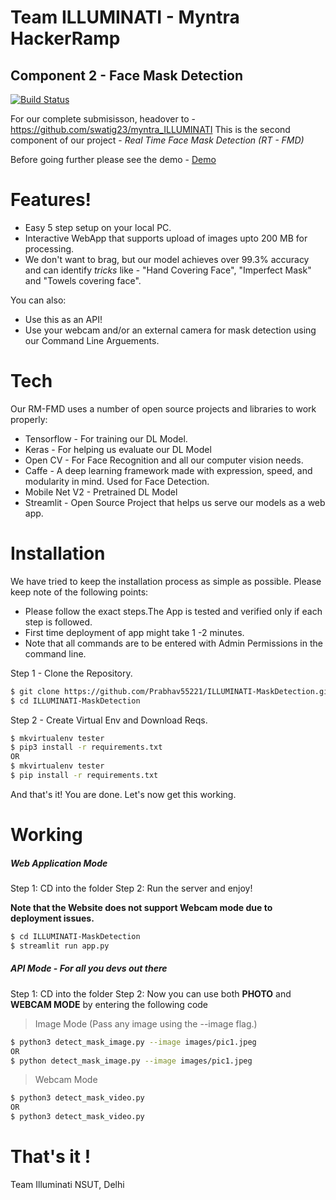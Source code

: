 # Team ILLUMINATI - Myntra HackerRamp
## Component 2 - Face Mask Detection
[![Build Status](https://travis-ci.org/joemccann/dillinger.svg?branch=master)](https://travis-ci.org/joemccann/dillinger)

For our complete submisisson, headover to - https://github.com/swatig23/myntra_ILLUMINATI
This is the second component of our project - *Real Time Face Mask Detection (RT - FMD)*

Before going further please see the demo - [Demo](https://photos.app.goo.gl/J9uwLA15gid47kNk8)
# Features!

  - Easy 5 step setup on your local PC.
  - Interactive WebApp that supports upload of images upto 200 MB for processing.
  - We don't want to brag, but our model achieves over 99.3% accuracy and can identify *tricks* like - "Hand Covering Face", "Imperfect Mask" and "Towels covering
  face".

You can also:
  - Use this as an API!
  - Use your webcam and/or an external camera for mask detection using our Command Line Arguements.


# Tech

Our RM-FMD uses a number of open source projects and libraries to work properly:

* Tensorflow - For training our DL Model.
* Keras - For helping us evaluate our DL Model
* Open CV - For Face Recognition and all our computer vision needs.
* Caffe - A deep learning framework made with expression, speed, and modularity in mind. Used for Face Detection.
* Mobile Net V2 - Pretrained DL Model
* Streamlit - Open Source Project that helps us serve our models as a web app.

# Installation

We have tried to keep the installation process as simple as possible. Please keep note of the following points:

* Please follow the exact steps.The App is tested and verified only if each step is followed.
* First time deployment of app might take 1 -2 minutes.
* Note that all commands are to be entered with Admin Permissions in the command line.

Step 1 - Clone the Repository.
```sh
$ git clone https://github.com/Prabhav55221/ILLUMINATI-MaskDetection.git
$ cd ILLUMINATI-MaskDetection
```

Step 2 - Create Virtual Env and Download Reqs.
```sh
$ mkvirtualenv tester
$ pip3 install -r requirements.txt
OR
$ mkvirtualenv tester
$ pip install -r requirements.txt
```

And that's it! You are done. Let's now get this working.

# Working

##### Web Application Mode

Step 1: CD into the folder
Step 2: Run the server and enjoy!

__Note that the Website does not support Webcam mode due to deployment issues.__

```sh
$ cd ILLUMINATI-MaskDetection
$ streamlit run app.py
```

##### API Mode - For all you devs out there

Step 1: CD into the folder
Step 2: Now you can use both __PHOTO__ and __WEBCAM MODE__ by entering the following code

> Image Mode (Pass any image using the --image flag.)
```sh
$ python3 detect_mask_image.py --image images/pic1.jpeg
OR
$ python detect_mask_image.py --image images/pic1.jpeg
```

> Webcam Mode
```sh
$ python3 detect_mask_video.py 
OR
$ python3 detect_mask_video.py 
```

# That's it !

Team Illuminati
NSUT, Delhi
